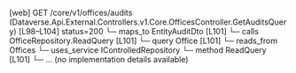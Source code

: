 [web] GET /core/v1/offices/audits  (Dataverse.Api.External.Controllers.v1.Core.OfficesController.GetAuditsQuery)  [L98–L104] status=200
  └─ maps_to EntityAuditDto [L101]
  └─ calls OfficeRepository.ReadQuery [L101]
  └─ query Office [L101]
    └─ reads_from Offices
  └─ uses_service IControlledRepository<Office>
    └─ method ReadQuery [L101]
      └─ ... (no implementation details available)

